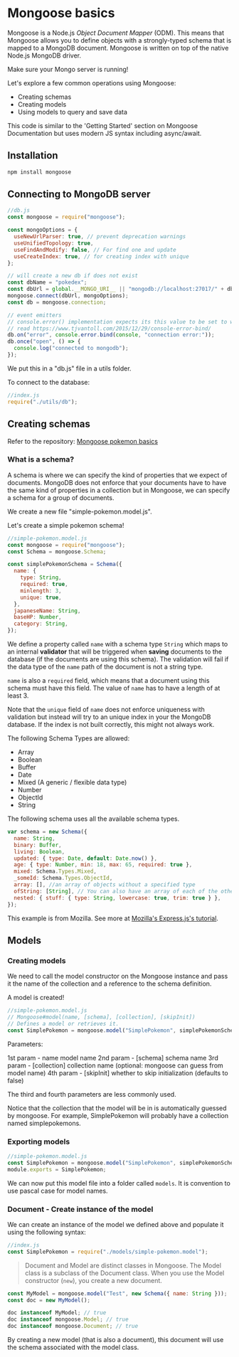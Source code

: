 # Mongoose basics

Mongoose is a Node.js _Object Document Mapper_ (ODM). This means that Mongoose allows you to define objects with a strongly-typed schema that is mapped to a MongoDB document. Mongoose is written on top of the native Node.js MongoDB driver.

Make sure your Mongo server is running!

Let's explore a few common operations using Mongoose:

- Creating schemas
- Creating models
- Using models to query and save data

This code is similar to the 'Getting Started' section on Mongoose Documentation but uses modern JS syntax including async/await.

## Installation

```sh
npm install mongoose
```

## Connecting to MongoDB server

```js
//db.js
const mongoose = require("mongoose");

const mongoOptions = {
  useNewUrlParser: true, // prevent deprecation warnings
  useUnifiedTopology: true,
  useFindAndModify: false, // For find one and update
  useCreateIndex: true, // for creating index with unique
};

// will create a new db if does not exist
const dbName = "pokedex";
const dbUrl = global.__MONGO_URI__ || "mongodb://localhost:27017/" + dbName;
mongoose.connect(dbUrl, mongoOptions);
const db = mongoose.connection;

// event emitters
// console.error() implementation expects its this value to be set to window.console
// read https://www.tjvantoll.com/2015/12/29/console-error-bind/
db.on("error", console.error.bind(console, "connection error:"));
db.once("open", () => {
  console.log("connected to mongodb");
});
```

We put this in a "db.js" file in a utils folder.

To connect to the database:

```js
//index.js
require("./utils/db");
```

## Creating schemas

Refer to the repository: [Mongoose pokemon basics](https://github.com/thoughtworks-jumpstart/mongoose-pokemon-basics)

### What is a schema?

A schema is where we can specify the kind of properties that we expect of documents. MongoDB does not enforce that your documents have to have the same kind of properties in a collection but in Mongoose, we can specify a schema for a group of documents.

We create a new file "simple-pokemon.model.js".

Let's create a simple pokemon schema!

```js
//simple-pokemon.model.js
const mongoose = require("mongoose");
const Schema = mongoose.Schema;

const simplePokemonSchema = Schema({
  name: {
    type: String,
    required: true,
    minlength: 3,
    unique: true,
  },
  japaneseName: String,
  baseHP: Number,
  category: String,
});
```

We define a property called `name` with a schema type `String` which maps to an internal **validator** that will be triggered when **saving** documents to the database (if the documents are using this schema). The validation will fail if the data type of the `name` path of the document is not a string type.

`name` is also a `required` field, which means that a document using this schema must have this field. The value of `name` has to have a length of at least 3.

Note that the `unique` field of `name` does not enforce uniqueness with validation but instead will try to an unique index in your the MongoDB database. If the index is not built correctly, this might not always work.

The following Schema Types are allowed:

- Array
- Boolean
- Buffer
- Date
- Mixed (A generic / flexible data type)
- Number
- ObjectId
- String

The following schema uses all the available schema types.

```js
var schema = new Schema({
  name: String,
  binary: Buffer,
  living: Boolean,
  updated: { type: Date, default: Date.now() },
  age: { type: Number, min: 18, max: 65, required: true },
  mixed: Schema.Types.Mixed,
  _someId: Schema.Types.ObjectId,
  array: [], //an array of objects without a specified type
  ofString: [String], // You can also have an array of each of the other types too.
  nested: { stuff: { type: String, lowercase: true, trim: true } },
});
```

This example is from Mozilla. See more at [Mozilla's Express.js's tutorial](https://developer.mozilla.org/en-US/docs/Learn/Server-side/Express_Nodejs/mongoose#related_documents).

## Models

### Creating models

We need to call the model constructor on the Mongoose instance and pass it the name of the collection and a reference to the schema definition.

A model is created!

```js
//simple-pokemon.model.js
// Mongoose#model(name, [schema], [collection], [skipInit])
// Defines a model or retrieves it.
const SimplePokemon = mongoose.model("SimplePokemon", simplePokemonSchema);
```

Parameters:

1st param - name <String> model name
2nd param - [schema] <Schema> schema name
3rd param - [collection] <String> collection name (optional: mongoose can guess from model name)
4th param - [skipInit] <Boolean> whether to skip initialization (defaults to false)

The third and fourth parameters are less commonly used.

Notice that the collection that the model will be in is automatically guessed by mongoose. For example, SimplePokemon will probably have a collection named simplepokemons.

### Exporting models

```js
//simple-pokemon.model.js
const SimplePokemon = mongoose.model("SimplePokemon", simplePokemonSchema);
module.exports = SimplePokemon;
```

We can now put this model file into a folder called `models`. It is convention to use pascal case for model names.

### Document - Create instance of the model

We can create an instance of the model we defined above and populate it using the following syntax:

```js
//index.js
const SimplePokemon = require("./models/simple-pokemon.model");
```

> Document and Model are distinct classes in Mongoose. The Model class is a subclass of the Document class. When you use the Model constructor (`new`), you create a new document.

```js
const MyModel = mongoose.model("Test", new Schema({ name: String }));
const doc = new MyModel();

doc instanceof MyModel; // true
doc instanceof mongoose.Model; // true
doc instanceof mongoose.Document; // true
```

By creating a new model (that is also a document), this document will use the schema associated with the model class.
